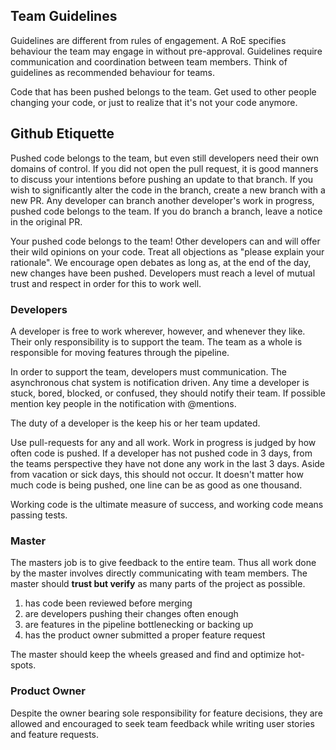 ## Team Guidelines ##

Guidelines are different from rules of engagement. 
A RoE specifies behaviour the team may engage in without pre-approval.
Guidelines require communication and coordination between team members.
Think of guidelines as recommended behaviour for teams.

Code that has been pushed belongs to the team.
Get used to other people changing your code,
or just to realize that it's not your code anymore.


## Github Etiquette ##

Pushed code belongs to the team,
but even still developers need their own domains of control.
If you did not open the pull request,
it is good manners to discuss your intentions before pushing an update to that branch.
If you wish to significantly alter the code in the branch,
create a new branch with a new PR.
Any developer can branch another developer's work in progress,
pushed code belongs to the team.
If you do branch a branch,
leave a notice in the original PR.

Your pushed code belongs to the team!
Other developers can and will offer their wild opinions on your code.
Treat all objections as "please explain your rationale".
We encourage open debates as long as, at the end of the day, new changes have been pushed.
Developers must reach a level of mutual trust and respect in order for this to work well.


### Developers ###

A developer is free to work wherever, however, and whenever they like. 
Their only responsibility is to support the team. 
The team as a whole is responsible for moving features through the pipeline.

In order to support the team, developers must communication. 
The asynchronous chat system is notification driven. 
Any time a developer is stuck, bored, blocked, or confused, they should notify their team. 
If possible mention key people in the notification with @mentions.

The duty of a developer is the keep his or her team updated.

Use pull-requests for any and all work. Work in progress is judged by how often code is pushed. 
If a developer has not pushed code in 3 days, 
from the teams perspective they have not done any work in the last 3 days.
Aside from vacation or sick days, this should not occur.
It doesn't matter how much code is being pushed, one line can be as good as one thousand.

Working code is the ultimate measure of success, 
and working code means passing tests.

### Master ###

The masters job is to give feedback to the entire team. 
Thus all work done by the master involves directly communicating with team members. 
The master should **trust but verify** as many parts of the project as possible.

1. has code been reviewed before merging
2. are developers pushing their changes often enough
3. are features in the pipeline bottlenecking or backing up
4. has the product owner submitted a proper feature request

The master should keep the wheels greased and find and optimize hot-spots.

### Product Owner ###

Despite the owner bearing sole responsibility for feature decisions, 
they are allowed and encouraged to seek team feedback while writing user stories and feature requests.
